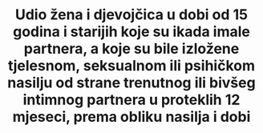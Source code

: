 ﻿---
published: true
indicator_definition: >-
  Procijenjeni broj nominalne stope prijavljenih silovanja za revidirane i naslijeđene definicije.
title: >-
  Udio žena i djevojčica u dobi od 15 godina i starijih koje su ikada imale partnera, a koje su bile izložene tjelesnom, seksualnom ili psihičkom nasilju od strane trenutnog ili bivšeg intimnog partnera u proteklih 12 mjeseci, prema obliku nasilja i dobi
permalink: /5-2-1/
sdg_goal: 5
layout: indicator
indicator: 5.2.1
indicator_variable: rev_rape_def
graph: bar
graph_title: Estimated  number  of  rapes  in  US
graph_type_description: Bar  graph
graph_status_notes: Graphed
variable_description: null
variable_notes: null
un_designated_tier: '2'
un_custodial_agency: 'UNICEF,  UN  Women,  UNFPA,  WHO,  UNODC  (Partnering  Agencies:  UNSD,  UNDP)'
target_id: '5.2'
has_metadata: true
goal_meta_link: 'http://unstats.un.org/sdgs/files/metadata-compilation/Metadata-Goal-5.pdf'
goal_meta_link_page: 4
actual_indicator_available: >-
  Estimated  Number  of  Rape  -  Revised  and  Legacy  Definitions  Reported  to  the  FBI  UCR  Program.
periodicity: Annual
unit_of_measure: Estimated  Volume  Number
disaggregation_categories: NA
source_title: null
source_url: 'https://ucr.fbi.gov/crime-in-the-u.s/2015/crime-in-the-u.s.-2015/home'
source_notes: null
international_and_national_references: 'https://ucr.fbi.gov/crime-in-the-u.s/2015/crime-in-the-u.s.-2015/home'
indicator_name: >-
  Udio žena i djevojčica u dobi od 15 godina i starijih koje su ikada imale partnera, a koje su bile izložene tjelesnom, seksualnom ili psihičkom nasilju od strane trenutnog ili bivšeg intimnog partnera u proteklih 12 mjeseci, prema obliku nasilja i dobi
target: >-
  Ukloniti sve oblike nasilja nad svim ženama i djevojkama u javnim i privatnim sferama, uključujući trgovinu te seksualne i druge vrste eksploatacije.
method_of_computation: NA
actual_indicator_available_description: >-
  This  table  contains  estimated  volume  numbers  based  on  both  the  FBI  UCR  Program's  legacy  and  revised  definitions  of  rape.  The  data  do  not  include  other  forms  of  violence  other  than  rape.  The  data  include  all  rapes  reported  to  the  FBI  UCR  Program  and  are  not  limited  to  intimate  partner.  In  2013,  the  FBI  UCR  Program  initiated  the  collection  of  rape  data  under  a  revised  definition  and  removed  the  term  “forcible”  from  the  offense  name.  Column  heading  Year  -  is  the  year  the  data  represents.  Column  Heading  Revised  Rape  Definitions  are  the  estimates  of  data  collected  under  the  revised  rape  definition:  Penetration,  no  matter  how  slight,  of  the  vagina  or  anus  with  any  body  part  or  object,  or  oral  penetration  by  a  sex  organ  of  another  person,  without  the  consent  of  the  victim.  (This  includes  the  offenses  of  rape,  sodomy,  and  sexual  assault  with  an  object  as  converted  from  data  submitted  via  the  National  Incident-Based  Reporting  System  [NIBRS].)  Column  Heading  Legacy  Rape  Definition  are  the  estimates  of  data  collected  under  the  legacy  rape  definition:  The  carnal  knowledge  of  a  female  forcibly  and  against  her  will  Indicator  data  on  sexual  assault  is  available  in  the  National  Incident-Based  Reporting  System  (NIBRS);  however,  NIBRS  currently  represents  less  than  30%  of  the  nation's  population  and  nonresponse  cannot  be  modeled  to  adjust  for  bias  because  statistical  sampling  methodologies  were  not  used.
us_method_of_computation: >-
  Agencies  submit  data  based  on  only  one  of  these  definitions.  Within  each  population  group  size,  the  proportion  of  female  rape  victims  was  calculated  from  all  NIBRS  reports  of  rape,  sodomy,  and  sexual  assault  with  an  object.  For  agencies  that  reported  using  the  revised  definition,  the  actual  number  of  reported  rapes  was  decreased  by  the  calculated  proportion  to  arrive  at  an  estimate  for  the  number  of  rapes  using  the  legacy  definition.  Conversely,  for  agencies  that  reported  using  the  legacy  definition,  the  actual  number  of  reported  rapes  was  increased  by  the  inverse  of  the  proportion  to  arrive  at  an  estimate  for  the  number  of  rapes  using  the  revised  definition.
comments_and_limitations: >-
  The  data  do  not  include  other  forms  of  violence  other  than  rape.  The  data  include  all  rapes  reported  to  the  FBI  UCR  Program  and  are  not  limited  to  intimate  partner.  In  2013,  the  Summary  UCR  definition  of  rape  was  changed  to  “penetration,  no  matter  how  slight,  of  the  vagina  or  anus  with  any  body  part  or  object,  or  oral  penetration  by  a  sex  organ  of  another  person,  without  the  consent  of  the  victim.”  The  new  definition  updated  the  80-year-old  historical  definition  of  rape  which  was  “carnal  knowledge  of  a  female  forcibly  and  against  her  will.”  Effectively,  the  revised  definition  expands  rape  to  include  both  male  and  female  victims  and  offenders,  and  reflects  the  various  forms  of  sexual  penetration  understood  to  be  rape,  especially  nonconsenting  acts  of  sodomy,  and  sexual  assaults  with  objects.  https://ucr.fbi.gov/crime-in-the-u.s/2015/crime-in-the-u.s.-2015/resource-pages/rape_addendum-2015-_final
time_period: Annual
disaggregation_geography: National
date_of_national_source_publication: 'Monday,  September  26,  2016'
date_metadata_updated: December  2016
source_agency_staff_email: CRIMESTATSINFO@ic.fbi.gov
source_agency_survey_dataset: FBI  Uniform  Crime  Reporting  Program  

---